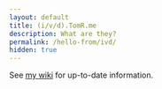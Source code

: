 ```yaml
---
layout: default
title: (i/v/d).TomR.me
description: What are they?
permalink: /hello-from/ivd/
hidden: true
---
```


See [my wiki](https://wiki.tomr.me/lab/info/subdomains) for up-to-date information.